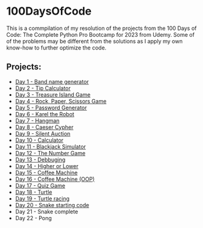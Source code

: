 # 100DaysOfCode
This is a commpilation of my resolution of the projects from the 100 Days of Code: The Complete Python Pro Bootcamp for 2023 from Udemy. Some of of the problems may be different from the solutions as I apply my own know-how to further optimize the code.

## Projects:
* [Day 1 - Band name generator](https://github.com/SoPraMim/100DaysOfCode/tree/main/Day%20001%20-%20010/Day%20001%20-%20Band%20Name%20Generator)
* [Day 2 - Tip Calculator](https://github.com/SoPraMim/100DaysOfCode/tree/main/Day%20001%20-%20010/Day%20002%20-%20Tip%20Calculator)
* [Day 3 - Treasure Island Game](https://github.com/SoPraMim/100DaysOfCode/tree/main/Day%20001%20-%20010/Day%20003%20-%20Treasure%20Island%20Game)
* [Day 4 - Rock, Paper, Scissors Game](https://github.com/SoPraMim/100DaysOfCode/tree/main/Day%20001%20-%20010/Day%20004%20-%20Rock%20Paper%20Scisors)
* [Day 5 - Password Generator](https://github.com/SoPraMim/100DaysOfCode/tree/main/Day%20001%20-%20010/Day%20005%20-%20Password%20Generator)
* [Day 6 - Karel the Robot](https://github.com/SoPraMim/100DaysOfCode/tree/main/Day%20001%20-%20010/Day%20006%20-%20Karel%20The%20Robot)
* [Day 7 - Hangman](https://github.com/SoPraMim/100DaysOfCode/tree/main/Day%20001%20-%20010/Day%20007%20-%20Hangman)
* [Day 8 - Caeser Cypher](https://github.com/SoPraMim/100DaysOfCode/tree/main/Day%20001%20-%20010/Day%20008%20-%20Caeser%20cypher)
* [Day 9 - Silent Auction](https://github.com/SoPraMim/100DaysOfCode/tree/main/Day%20001%20-%20010/Day%20009%20-%20Silent%20auction)
* [Day 10 - Calculator](https://github.com/SoPraMim/100DaysOfCode/tree/main/Day%20001%20-%20010/Day%20010%20-%20Calculator)
* [Day 11 - Blackjack Simulator](https://github.com/SoPraMim/100DaysOfCode/tree/main/Day%20011%20-%20020/Day%20011%20-%20Blackjack%20Simulator)
* [Day 12 - The Number Game](https://github.com/SoPraMim/100DaysOfCode/tree/main/Day%20011%20-%20020/Day%20012%20-%20The%20Number%20Game)
* [Day 13 - Debbuging](https://github.com/SoPraMim/100DaysOfCode/tree/main/Day%20011%20-%20020/Day%20013%20-%20Debbuging)
* [Day 14 - Higher or Lower](https://github.com/SoPraMim/100DaysOfCode/tree/main/Day%20011%20-%20020/Day%20014%20-%20Higher%20Lower)
* [Day 15 - Coffee Machine](https://github.com/SoPraMim/100DaysOfCode/tree/main/Day%20011%20-%20020/Day%20015%20-%20Coffee%20Machine)
* [Day 16 - Coffee Machine (OOP)]('https://github.com/SoPraMim/100DaysOfCode/tree/main/Day%20011%20-%20020/Day%20016%20-%20Coffee%20Machine%20(OOP)')
* [Day 17 - Quiz Game](https://github.com/SoPraMim/100DaysOfCode/tree/main/Day%20011%20-%20020/Day%20017%20-%20Quiz%20Game)
* [Day 18 - Turtle](https://github.com/SoPraMim/100DaysOfCode/tree/main/Day%20011%20-%20020/Day%20018%20-%20Turtle)
* [Day 19 - Turtle racing](https://github.com/SoPraMim/100DaysOfCode/tree/main/Day%20011%20-%20020/Day%20019%20-%20Turtle%20racing)
* [Day 20 - Snake starting code](https://github.com/SoPraMim/100DaysOfCode/tree/main/Day%20011%20-%20020/Day%20020%20-%20Snake%20starting%20code)
* Day 21 - Snake complete
* Day 22 - Pong